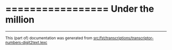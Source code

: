 

=================
Under the million
=================

* * *

<small>This (part of) documentation was generated from [src/fst/transcriptions/transcriptor-numbers-digit2text.lexc](https://github.com/giellalt/lang-tqn/blob/main/src/fst/transcriptions/transcriptor-numbers-digit2text.lexc)</small>
